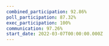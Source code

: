 ```yaml
---
combined_participation: 92.86%
poll_participation: 87.32%
exec_participation: 100%
communication: 97.26%
start_date: 2022-03-07T00:00:00.000Z
---
```

